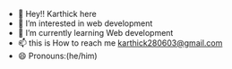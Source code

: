 - 👋 Hey!! Karthick here
- 👀 I’m interested in web development
- 🌱 I’m currently learning Web development
- 📫 this is How to reach me karthick280603@gmail.com
- 😄 Pronouns:(he/him)
  

<!---
karthick2806/karthick2806 is a ✨ special ✨ repository because its `README.md` (this file) appears on your GitHub profile.
You can click the Preview link to take a look at your changes.
--->
